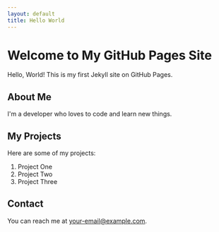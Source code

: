 ```yaml
---
layout: default
title: Hello World
---
```


# Welcome to My GitHub Pages Site

Hello, World! This is my first Jekyll site on GitHub Pages.

## About Me

I'm a developer who loves to code and learn new things.

## My Projects

Here are some of my projects:

1. Project One
2. Project Two
3. Project Three

## Contact

You can reach me at [your-email@example.com](mailto:your-email@example.com).
